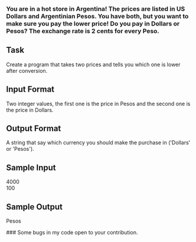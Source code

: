 ### You are in a hot store in Argentina! The prices are listed in US Dollars and Argentinian Pesos. You have both, but you want to make sure you pay the lower price! Do you pay in Dollars or Pesos? The exchange rate is 2 cents for every Peso. 
<h2>Task</h2>
<p>Create a program that takes two prices and tells you which one is lower after conversion.</p>
<h2>Input Format</h2>
<p>Two integer values, the first one is the price in Pesos and the second one is the price in Dollars.</p>
<h2>Output Format</h2>
<p>A string that say which currency you should make the purchase in ('Dollars' or 'Pesos').</p>
<h2>Sample Input</h2>
<p>4000<br>100</p>
<h2>Sample Output</h2>
<p>Pesos</p>
### Some bugs in my code open to your contribution.